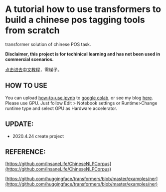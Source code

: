 # A tutorial how to use transformers to build a chinese pos tagging tools from scratch

transformer solution of chinese POS task.

**Disclaimer, this project is for techinical learning and has not been used in commercial scenarios.**

[点击进去中文教程](https://funnyai.blogspot.com/2020/04/transformerstensorflowbertpos.html)，需梯子。

## HOW TO USE

You can upload [how-to-use.ipynb](https://github.com/grallage/transformers-chinese-pos/example/how_to_use.ipynb) to [google colab](https://colab.research.google.com/notebooks/welcome.ipynb), or see my blog [here](https://funnyai.blogspot.com). Please use GPU. Just follow Edit > Notebook settings or Runtime>Change runtime type and select GPU as Hardware accelerator.

## UPDATE:
- 2020.4.24 create project 

## REFERENCE: 

[https://github.com/InsaneLife/ChineseNLPCorpus](https://github.com/InsaneLife/ChineseNLPCorpus)

[https://github.com/huggingface/transformers/blob/master/examples/ner](https://github.com/huggingface/transformers/blob/master/examples/ner)